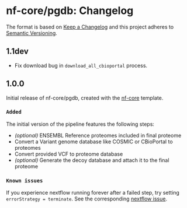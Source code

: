# nf-core/pgdb: Changelog

The format is based on [Keep a Changelog](https://keepachangelog.com/en/1.0.0/)
and this project adheres to [Semantic Versioning](https://semver.org/spec/v2.0.0.html).

## 1.1dev

* Fix download bug in `download_all_cbioportal` process.

## 1.0.0

Initial release of nf-core/pgdb, created with the [nf-core](https://nf-co.re/) template.

### `Added`

The initial version of the pipeline features the following steps:

* _(optional)_ ENSEMBL Reference proteomes included in final proteome
* Convert a Variant genome database like COSMIC or CBioPortal to proteomes
* Convert provided VCF to proteome database
* _(optional)_ Generate the decoy database and attach it to the final proteome

### `Known issues`

If you experience nextflow running forever after a failed step, try setting `errorStrategy = terminate`. See the corresponding [nextflow issue](https://github.com/nextflow-io/nextflow/issues/1457).
